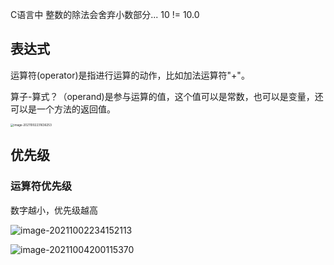 C语言中 整数的除法会舍弃小数部分...
10 != 10.0

## 表达式

运算符(operator)是指进行运算的动作，比如加法运算符"+"。

算子-算式？（operand)是参与运算的值，这个值可以是常数，也可以是变量，还可以是一个方法的返回值。

<img src="https://i.loli.net/2021/10/02/W8FOYX6UHxnv9gC.png" alt="image-20211002231636253" style="zoom:33%;" />

## 优先级

### 运算符优先级

数字越小，优先级越高

![image-20211002234152113](https://i.loli.net/2021/10/02/hBtZ4kV2ao9zPgp.png)

![image-20211004200115370](https://i.loli.net/2021/10/04/E2jIGqzsmHNcFUS.png)

